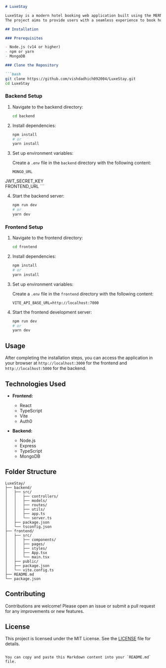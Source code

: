 
```markdown
# LuxeStay

LuxeStay is a modern hotel booking web application built using the MERN stack (MongoDB, Express.js, React, Node.js) with TypeScript.
The project aims to provide users with a seamless experience to book hotels, view detailed information, and manage their bookings.

## Installation

### Prerequisites

- Node.js (v14 or higher)
- npm or yarn
- MongoDB

### Clone the Repository

```bash
git clone https://github.com/vishdadhich092004/LuxeStay.git
cd LuxeStay
```

### Backend Setup

1. Navigate to the backend directory:

    ```bash
    cd backend
    ```

2. Install dependencies:

    ```bash
    npm install
    # or
    yarn install
    ```

3. Set up environment variables:

    Create a `.env` file in the `backend` directory with the following content:

    ```env
    MONGO_URL  
JWT_SECRET_KEY  
FRONTEND_URL 
    ```

4. Start the backend server:

    ```bash
    npm run dev
    # or
    yarn dev
    ```

### Frontend Setup

1. Navigate to the frontend directory:

    ```bash
    cd frontend
    ```

2. Install dependencies:

    ```bash
    npm install
    # or
    yarn install
    ```

3. Set up environment variables:

    Create a `.env` file in the `frontend` directory with the following content:

    ```env
    VITE_API_BASE_URL=http://localhost:7000
    ```

4. Start the frontend development server:

    ```bash
    npm run dev
    # or
    yarn dev
    ```

## Usage

After completing the installation steps, you can access the application in your browser at `http://localhost:3000` for the frontend and `http://localhost:5000` for the backend.

## Technologies Used

- **Frontend:**
  - React
  - TypeScript
  - Vite
  - Auth0

- **Backend:**
  - Node.js
  - Express
  - TypeScript
  - MongoDB

## Folder Structure

```plaintext
LuxeStay/
├── backend/
│   ├── src/
│   │   ├── controllers/
│   │   ├── models/
│   │   ├── routes/
│   │   ├── utils/
│   │   ├── app.ts
│   │   └── server.ts
│   ├── package.json
│   └── tsconfig.json
├── frontend/
│   ├── src/
│   │   ├── components/
│   │   ├── pages/
│   │   ├── styles/
│   │   ├── App.tsx
│   │   └── main.tsx
│   ├── public/
│   ├── package.json
│   └── vite.config.ts
├── README.md
└── package.json
```

## Contributing

Contributions are welcome! Please open an issue or submit a pull request for any improvements or new features.

## License

This project is licensed under the MIT License. See the [LICENSE](LICENSE) file for details.
```

You can copy and paste this Markdown content into your `README.md` file.
